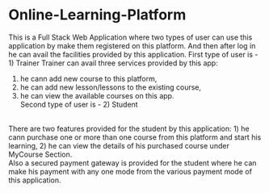 # Online-Learning-Platform
This is a Full Stack Web Application where two types of user can use this application by make them registered on this platform.
And then after log in he can avail the facilities provided by this application.
First type of user is - 1) Trainer
Trainer can avail three services provided by this app:
  1) he cann add new course to this platform,
  2) he can add new lesson/lessons to the existing course,
  3) he can view the available courses on this app. <br>
Second type of user is - 2) Student
<br>
There are two features provided for the student by this application:
     1) he cann purchase one or more than one course from this platform and start his learning,
     2) he can view the details of his purchased course under MyCourse Section.
<br>
Also a secured payment gateway is provided for the student where he can make his payment with any one mode from the various payment mode of this application.
